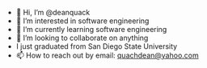- 👋 Hi, I’m @deanquack
- 👀 I’m interested in software engineering
- 🌱 I’m currently learning software engineering 
- 💞️ I’m looking to collaborate on anything
- I just graduated from San Diego State University
- 📫 How to reach out by email: quachdean@yahoo.com

<!---
deanquack/deanquack is a ✨ special ✨ repository because its `README.md` (this file) appears on your GitHub profile.
You can click the Preview link to take a look at your changes.
--->
